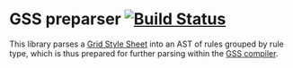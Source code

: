 GSS preparser [![Build Status](https://travis-ci.org/the-gss/preparser.png?branch=master)](https://travis-ci.org/the-gss/preparser)
=============

This library parses a [Grid Style Sheet](http://gridstylesheets.org/) into an AST of rules grouped by rule type, which is thus prepared for further parsing within the [GSS compiler](https://github.com/the-gss/compiler).

